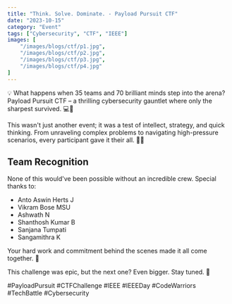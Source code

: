 ```yaml
---
title: "Think. Solve. Dominate. - Payload Pursuit CTF"
date: "2023-10-15"
category: "Event"
tags: ["Cybersecurity", "CTF", "IEEE"]
images: [
    "/images/blogs/ctf/p1.jpg",
    "/images/blogs/ctf/p2.jpg",
    "/images/blogs/ctf/p3.jpg",
    "/images/blogs/ctf/p4.jpg"
]
---
```


💡 What happens when 35 teams and 70 brilliant minds step into the arena? Payload Pursuit CTF – a thrilling cybersecurity gauntlet where only the sharpest survived. 💻🔐

This wasn't just another event; it was a test of intellect, strategy, and quick thinking. From unraveling complex problems to navigating high-pressure scenarios, every participant gave it their all. 🧠🔥

## Team Recognition
None of this would've been possible without an incredible crew. Special thanks to:
- Anto Aswin Herts J
- Vikram Bose MSU
- Ashwath N
- Shanthosh Kumar B
- Sanjana Tumpati
- Sangamithra K

Your hard work and commitment behind the scenes made it all come together. 🙌

This challenge was epic, but the next one? Even bigger. Stay tuned. 🚀

#PayloadPursuit #CTFChallenge #IEEE #IEEEDay #CodeWarriors #TechBattle #Cybersecurity
